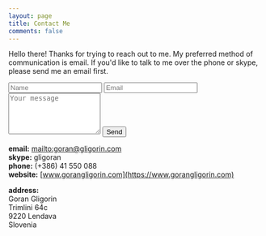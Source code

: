```yaml
---
layout: page
title: Contact Me
comments: false
---
```


Hello there! Thanks for trying to reach out to me. My preferred method of communication is email. If you'd like to talk to me over the phone or skype, please send me an email first.

<form id="contact" action="//formspree.io/goran@gligorin.com" method="POST">
    <input type="text" name="name" placeholder="Name">
    <input type="email" name="email" placeholder="Email">
    <textarea name="message" placeholder="Your message" rows="5"></textarea>
    <button type="submit">Send</button>
    <input type="text" name="_gotcha" style="display:none" />
    <input type="hidden" name="_next" value="/contact/thanks" />
</form>

**email:** <mailto:goran@gligorin.com> <br />
**skype:** gligoran <br />
**phone:** (+386) 41 550 088 <br />
**website:** [www.gorangligorin.com](https://www.gorangligorin.com)

**address:** <br />
Goran Gligorin <br />
Trimlini 64c <br />
9220 Lendava <br />
Slovenia
